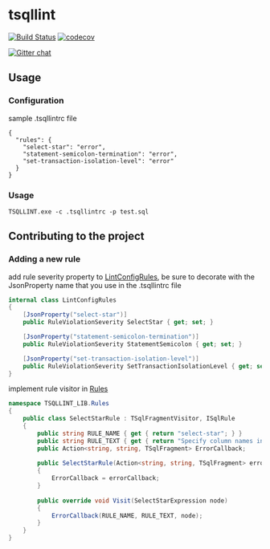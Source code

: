 # tsqllint

[![Build Status](https://ci.appveyor.com/api/projects/status/github/tsqllint/tsqllint?svg=true&branch=master)](https://ci.appveyor.com/project/nathan-boyd/tsqllint)
[![codecov](https://codecov.io/gh/tsqllint/tsqllint/branch/master/graph/badge.svg)](https://codecov.io/gh/tsqllint/tsqllint)

<!--
[![Code Climate](https://codeclimate.com/github/codeclimate/codeclimate/badges/gpa.svg)](https://codeclimate.com/github/tsqllint/tsqllint) 
-->

[![Gitter chat](https://badges.gitter.im/gitterHQ/gitter.png)](https://gitter.im/TSQLLint/Lobby)

## Usage 
### Configuration

sample .tsqllintrc file

```
{
  "rules": {
    "select-star": "error",
    "statement-semicolon-termination": "error",
    "set-transaction-isolation-level": "error"
  }
}
```

### Usage
```
TSQLLINT.exe -c .tsqllintrc -p test.sql
```

## Contributing to the project
### Adding a new rule

add rule severity property to [LintConfigRules](./TSQLLINT_LIB/Config/LintConfigRules.cs), be sure to decorate with the JsonProperty name that you use in the .tsqllintrc file

```csharp
internal class LintConfigRules
{
    [JsonProperty("select-star")]
    public RuleViolationSeverity SelectStar { get; set; }

    [JsonProperty("statement-semicolon-termination")]
    public RuleViolationSeverity StatementSemicolon { get; set; }

    [JsonProperty("set-transaction-isolation-level")]
    public RuleViolationSeverity SetTransactionIsolationLevel { get; set; }
}

```

implement rule visitor in [Rules](./TSQLLINT_LIB/Rules)

```csharp
namespace TSQLLINT_LIB.Rules 
{
    public class SelectStarRule : TSqlFragmentVisitor, ISqlRule
    {
        public string RULE_NAME { get { return "select-star"; } }
        public string RULE_TEXT { get { return "Specify column names in SELECT"; } }
        public Action<string, string, TSqlFragment> ErrorCallback;
    
        public SelectStarRule(Action<string, string, TSqlFragment> errorCallback)
        {
            ErrorCallback = errorCallback;
        }
    
        public override void Visit(SelectStarExpression node)
        {
            ErrorCallback(RULE_NAME, RULE_TEXT, node);
        }
    }
}
```